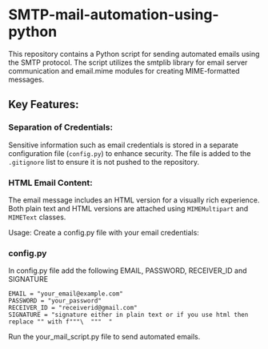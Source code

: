 # SMTP-mail-automation-using-python
This repository contains a Python script for sending automated emails using the SMTP protocol. The script utilizes the smtplib library for email server communication and email.mime modules for creating MIME-formatted messages.


## Key Features:

### Separation of Credentials:

Sensitive information such as email credentials is stored in a separate configuration file (`config.py`) to enhance security. The file is added to the `.gitignore` list to ensure it is not pushed to the repository.

### HTML Email Content:

The email message includes an HTML version for a visually rich experience. Both plain text and HTML versions are attached using `MIMEMultipart` and `MIMEText` classes.

Usage:
Create a config.py file with your email credentials:

### config.py
In config.py file add the following EMAIL, PASSWORD, RECEIVER_ID and SIGNATURE

````
EMAIL = "your_email@example.com"
PASSWORD = "your_password"
RECEIVER_ID = "receiverid@gmail.com"
SIGNATURE = "signature either in plain text or if you use html then replace "" with f"""\  """  "
`````

Run the your_mail_script.py file to send automated emails.



